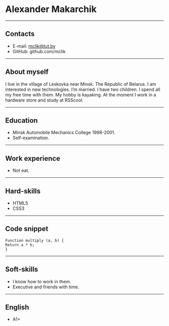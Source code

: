 # Alexander Makarchik
***
## Contacts
+ E-mail: mclik@tut.by
+ GitHub: github.com/mclik
***
## About myself
I live in the village of Leskovka near Minsk. The Republic of Belarus. I am interested in new technologies. I’m married. I have two children. I spend all my free time with them. My hobby is kayaking. At the moment I work in a hardware store and study at RSScool.
***
## Education
+ Minsk Automobile Mechanics College 1998-2001.
+ Self-examination.
***
## Work experience
+ Not eat.
***
## Hard-skills
+ HTML5
+ CSS3
***
## Code snippet
```
Function multiply (a, b) {
Return a * b;
}
```
***
## Soft-skills
+ I know how to work in them.
+ Executive and friends with time.
***
## English
+ A1+
